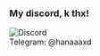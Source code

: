 ### My discord, k thx!
![Discord](https://discord.c99.nl/widget/theme-2/157109933857439744.png)
<br>Telegram: @hanaaaxd



<!--START_SECTION:waka-->
<!--END_SECTION:waka-->
